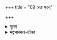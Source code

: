 +++
title = "09 अतः परन्"

+++


<details><summary>मूलम्</summary>

अतः॑ पर॒न्नान्य॒दणी॑यसꣳ हि॒  
परा॑त्पर॒य्ँ यन् मह॑तो म॒हान्त॑म् ।  
यद् ए॑कम् अ॒व्यक्त॒म् अन॑न्तरूप॒व्ँ  
विश्वं॑ पुरा॒णन् तम॑सः॒ पर॑स्तात् ॥ (1)
</details>

<details><summary>भट्टभास्कर-टीका</summary>

5अतः परमिति ॥ अत आत्मनः परं प्रकृष्टम् अणीयसम् अणुतरम् । छान्दसोऽकारः । अन्यद्वस्तु नास्ति पराभेदात् । यद्वा - अतो ऽन्यत् पृथग्भूतं वस्तु नास्ति । अतोऽन्यद् अणुतरं नास्ति । किञ्च - इदं कारणं परात्परं सर्वपरं महतो महान्तं सर्वमहत् । लिङ्गविभक्तिव्यत्ययः । यद्वा - महान् अन्त आभोगो यस्य तं महान्तं यदीदृशम् अतः परमणीयो नास्ति । किञ्च - यद् एकम् असहायमेव स्वकार्ये अव्यक्तम् अनिश्चितस्वभावम् अनन्तरूपम् अनन्तभेदशक्तिकं विश्वं विश्वात्मकं पुराणं कारणानामाद्यं तमसः प्रधानस्य अज्ञानस्य वा परस्ताद् अवस्थितम् ॥  
</details>
